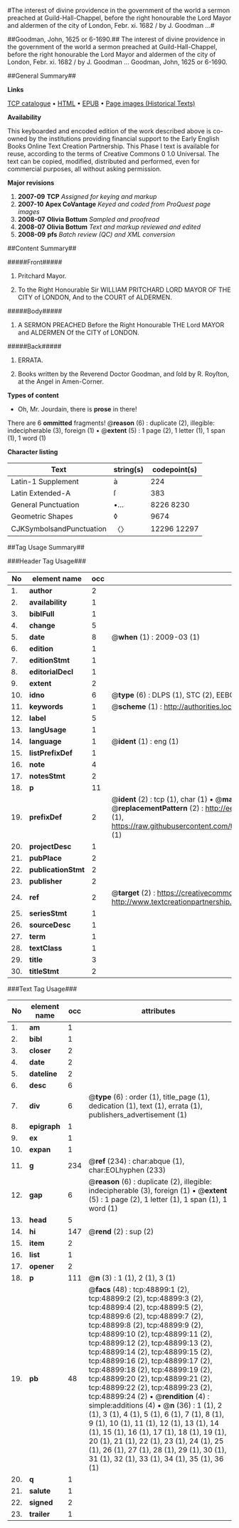 #The interest of divine providence in the government of the world a sermon preached at Guild-Hall-Chappel, before the right honourable the Lord Mayor and aldermen of the city of London, Febr. xi. 1682 / by J. Goodman ...#

##Goodman, John, 1625 or 6-1690.##
The interest of divine providence in the government of the world a sermon preached at Guild-Hall-Chappel, before the right honourable the Lord Mayor and aldermen of the city of London, Febr. xi. 1682 / by J. Goodman ...
Goodman, John, 1625 or 6-1690.

##General Summary##

**Links**

[TCP catalogue](http://www.ota.ox.ac.uk/tcp/)  • 
[HTML](http://tei.it.ox.ac.uk/tcp/Texts-HTML/free/A41/A41438.html)  • 
[EPUB](http://tei.it.ox.ac.uk/tcp/Texts-EPUB/free/A41/A41438.epub) • 
[Page images (Historical Texts)](https://data.historicaltexts.jisc.ac.uk/view?pubId=eebo-11773403e&pageId=eebo-11773403e-48899-1)

**Availability**

This keyboarded and encoded edition of the
	       work described above is co-owned by the institutions
	       providing financial support to the Early English Books
	       Online Text Creation Partnership. This Phase I text is
	       available for reuse, according to the terms of Creative
	       Commons 0 1.0 Universal. The text can be copied,
	       modified, distributed and performed, even for
	       commercial purposes, all without asking permission.

**Major revisions**

1. __2007-09__ __TCP__ *Assigned for keying and markup*
1. __2007-10__ __Apex CoVantage__ *Keyed and coded from ProQuest page images*
1. __2008-07__ __Olivia Bottum__ *Sampled and proofread*
1. __2008-07__ __Olivia Bottum__ *Text and markup reviewed and edited*
1. __2008-09__ __pfs__ *Batch review (QC) and XML conversion*

##Content Summary##

#####Front#####

1. Pritchard Mayor.

1. To the Right Honourable Sir WILLIAM PRITCHARD LORD MAYOR OF THE CITY of LONDON, And to the COURT of ALDERMEN.

#####Body#####

1. A SERMON PREACHED Before the Right Honourable THE Lord MAYOR and ALDERMEN Of the CITY of LONDON.

#####Back#####

1. ERRATA.

1. Books written by the Reverend Doctor Goodman, and ſold by R. Royſton, at the Angel in Amen-Corner.

**Types of content**

  * Oh, Mr. Jourdain, there is **prose** in there!

There are 6 **ommitted** fragments! 
 @__reason__ (6) : duplicate (2), illegible: indecipherable (3), foreign (1)  •  @__extent__ (5) : 1 page (2), 1 letter (1), 1 span (1), 1 word (1)

**Character listing**


|Text|string(s)|codepoint(s)|
|---|---|---|
|Latin-1 Supplement|à|224|
|Latin Extended-A|ſ|383|
|General Punctuation|•…|8226 8230|
|Geometric Shapes|◊|9674|
|CJKSymbolsandPunctuation|〈〉|12296 12297|

##Tag Usage Summary##

###Header Tag Usage###

|No|element name|occ|attributes|
|---|---|---|---|
|1.|__author__|2||
|2.|__availability__|1||
|3.|__biblFull__|1||
|4.|__change__|5||
|5.|__date__|8| @__when__ (1) : 2009-03 (1)|
|6.|__edition__|1||
|7.|__editionStmt__|1||
|8.|__editorialDecl__|1||
|9.|__extent__|2||
|10.|__idno__|6| @__type__ (6) : DLPS (1), STC (2), EEBO-CITATION (1), OCLC (1), VID (1)|
|11.|__keywords__|1| @__scheme__ (1) : http://authorities.loc.gov/ (1)|
|12.|__label__|5||
|13.|__langUsage__|1||
|14.|__language__|1| @__ident__ (1) : eng (1)|
|15.|__listPrefixDef__|1||
|16.|__note__|4||
|17.|__notesStmt__|2||
|18.|__p__|11||
|19.|__prefixDef__|2| @__ident__ (2) : tcp (1), char (1)  •  @__matchPattern__ (2) : ([0-9\-]+):([0-9IVX]+) (1), (.+) (1)  •  @__replacementPattern__ (2) : http://eebo.chadwyck.com/downloadtiff?vid=$1&page=$2 (1), https://raw.githubusercontent.com/textcreationpartnership/Texts/master/tcpchars.xml#$1 (1)|
|20.|__projectDesc__|1||
|21.|__pubPlace__|2||
|22.|__publicationStmt__|2||
|23.|__publisher__|2||
|24.|__ref__|2| @__target__ (2) : https://creativecommons.org/publicdomain/zero/1.0/ (1), http://www.textcreationpartnership.org/docs/. (1)|
|25.|__seriesStmt__|1||
|26.|__sourceDesc__|1||
|27.|__term__|1||
|28.|__textClass__|1||
|29.|__title__|3||
|30.|__titleStmt__|2||


###Text Tag Usage###

|No|element name|occ|attributes|
|---|---|---|---|
|1.|__am__|1||
|2.|__bibl__|1||
|3.|__closer__|2||
|4.|__date__|2||
|5.|__dateline__|2||
|6.|__desc__|6||
|7.|__div__|6| @__type__ (6) : order (1), title_page (1), dedication (1), text (1), errata (1), publishers_advertisement (1)|
|8.|__epigraph__|1||
|9.|__ex__|1||
|10.|__expan__|1||
|11.|__g__|234| @__ref__ (234) : char:abque (1), char:EOLhyphen (233)|
|12.|__gap__|6| @__reason__ (6) : duplicate (2), illegible: indecipherable (3), foreign (1)  •  @__extent__ (5) : 1 page (2), 1 letter (1), 1 span (1), 1 word (1)|
|13.|__head__|5||
|14.|__hi__|147| @__rend__ (2) : sup (2)|
|15.|__item__|2||
|16.|__list__|1||
|17.|__opener__|2||
|18.|__p__|111| @__n__ (3) : 1 (1), 2 (1), 3 (1)|
|19.|__pb__|48| @__facs__ (48) : tcp:48899:1 (2), tcp:48899:2 (2), tcp:48899:3 (2), tcp:48899:4 (2), tcp:48899:5 (2), tcp:48899:6 (2), tcp:48899:7 (2), tcp:48899:8 (2), tcp:48899:9 (2), tcp:48899:10 (2), tcp:48899:11 (2), tcp:48899:12 (2), tcp:48899:13 (2), tcp:48899:14 (2), tcp:48899:15 (2), tcp:48899:16 (2), tcp:48899:17 (2), tcp:48899:18 (2), tcp:48899:19 (2), tcp:48899:20 (2), tcp:48899:21 (2), tcp:48899:22 (2), tcp:48899:23 (2), tcp:48899:24 (2)  •  @__rendition__ (4) : simple:additions (4)  •  @__n__ (36) : 1 (1), 2 (1), 3 (1), 4 (1), 5 (1), 6 (1), 7 (1), 8 (1), 9 (1), 10 (1), 11 (1), 12 (1), 13 (1), 14 (1), 15 (1), 16 (1), 17 (1), 18 (1), 19 (1), 20 (1), 21 (1), 22 (1), 23 (1), 24 (1), 25 (1), 26 (1), 27 (1), 28 (1), 29 (1), 30 (1), 31 (1), 32 (1), 33 (1), 34 (1), 35 (1), 36 (1)|
|20.|__q__|1||
|21.|__salute__|1||
|22.|__signed__|2||
|23.|__trailer__|1||
